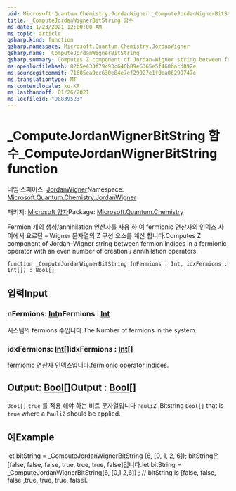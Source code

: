 ```yaml
---
uid: Microsoft.Quantum.Chemistry.JordanWigner._ComputeJordanWignerBitString
title: _ComputeJordanWignerBitString 함수
ms.date: 1/23/2021 12:00:00 AM
ms.topic: article
qsharp.kind: function
qsharp.namespace: Microsoft.Quantum.Chemistry.JordanWigner
qsharp.name: _ComputeJordanWignerBitString
qsharp.summary: Computes Z component of Jordan–Wigner string between fermion indices in a fermionic operator with an even number of creation / annihilation operators.
ms.openlocfilehash: 82b5e433f79c93c640b89e6365e5f468bacd892e
ms.sourcegitcommit: 71605ea9cc630e84e7ef29027e1f0ea06299747e
ms.translationtype: MT
ms.contentlocale: ko-KR
ms.lasthandoff: 01/26/2021
ms.locfileid: "98839523"
---
```

# <a name="_computejordanwignerbitstring-function"></a><span data-ttu-id="c6c1f-102">_ComputeJordanWignerBitString 함수</span><span class="sxs-lookup"><span data-stu-id="c6c1f-102">_ComputeJordanWignerBitString function</span></span>

<span data-ttu-id="c6c1f-103">네임 스페이스: [JordanWigner](xref:Microsoft.Quantum.Chemistry.JordanWigner)</span><span class="sxs-lookup"><span data-stu-id="c6c1f-103">Namespace: [Microsoft.Quantum.Chemistry.JordanWigner](xref:Microsoft.Quantum.Chemistry.JordanWigner)</span></span>

<span data-ttu-id="c6c1f-104">패키지: [Microsoft 양자](https://nuget.org/packages/Microsoft.Quantum.Chemistry)</span><span class="sxs-lookup"><span data-stu-id="c6c1f-104">Package: [Microsoft.Quantum.Chemistry](https://nuget.org/packages/Microsoft.Quantum.Chemistry)</span></span>


<span data-ttu-id="c6c1f-105">Fermion 개의 생성/annihilation 연산자를 사용 하 여 fermionic 연산자의 인덱스 사이에서 요르단 – Wigner 문자열의 Z 구성 요소를 계산 합니다.</span><span class="sxs-lookup"><span data-stu-id="c6c1f-105">Computes Z component of Jordan–Wigner string between fermion indices in a fermionic operator with an even number of creation / annihilation operators.</span></span>

```qsharp
function _ComputeJordanWignerBitString (nFermions : Int, idxFermions : Int[]) : Bool[]
```


## <a name="input"></a><span data-ttu-id="c6c1f-106">입력</span><span class="sxs-lookup"><span data-stu-id="c6c1f-106">Input</span></span>

### <a name="nfermions--int"></a><span data-ttu-id="c6c1f-107">nFermions: [Int](xref:microsoft.quantum.lang-ref.int)</span><span class="sxs-lookup"><span data-stu-id="c6c1f-107">nFermions : [Int](xref:microsoft.quantum.lang-ref.int)</span></span>

<span data-ttu-id="c6c1f-108">시스템의 fermions 수입니다.</span><span class="sxs-lookup"><span data-stu-id="c6c1f-108">The Number of fermions in the system.</span></span>


### <a name="idxfermions--int"></a><span data-ttu-id="c6c1f-109">idxFermions: [Int](xref:microsoft.quantum.lang-ref.int)[]</span><span class="sxs-lookup"><span data-stu-id="c6c1f-109">idxFermions : [Int](xref:microsoft.quantum.lang-ref.int)[]</span></span>

<span data-ttu-id="c6c1f-110">fermionic 연산자 인덱스입니다.</span><span class="sxs-lookup"><span data-stu-id="c6c1f-110">fermionic operator indices.</span></span>



## <a name="output--bool"></a><span data-ttu-id="c6c1f-111">Output: [Bool](xref:microsoft.quantum.lang-ref.bool)[]</span><span class="sxs-lookup"><span data-stu-id="c6c1f-111">Output : [Bool](xref:microsoft.quantum.lang-ref.bool)[]</span></span>

<span data-ttu-id="c6c1f-112">`Bool[]` `true` 를 적용 해야 하는 비트 문자열입니다 `PauliZ` .</span><span class="sxs-lookup"><span data-stu-id="c6c1f-112">Bitstring `Bool[]` that is `true` where a `PauliZ` should be applied.</span></span>

## <a name="example"></a><span data-ttu-id="c6c1f-113">예</span><span class="sxs-lookup"><span data-stu-id="c6c1f-113">Example</span></span>

<span data-ttu-id="c6c1f-114">let bitString = _ComputeJordanWignerBitString (6, [0, 1, 2, 6]); bitString은 [false, false, false, true, true, true, false]입니다.</span><span class="sxs-lookup"><span data-stu-id="c6c1f-114">let bitString = _ComputeJordanWignerBitString(6, [0,1,2,6]) ; // bitString is [false, false, false ,true, true, true, false].</span></span>